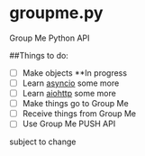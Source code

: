 # groupme.py
Group Me Python API

##Things to do:
- [ ] Make objects
**In progress
- [ ] Learn [asyncio](https://docs.python.org/3/library/asyncio.html) some more
- [ ] Learn [aiohttp](http://aiohttp.readthedocs.io/en/stable/) some more
- [ ] Make things go to Group Me
- [ ] Receive things from Group Me
- [ ] Use Group Me PUSH API

subject to change